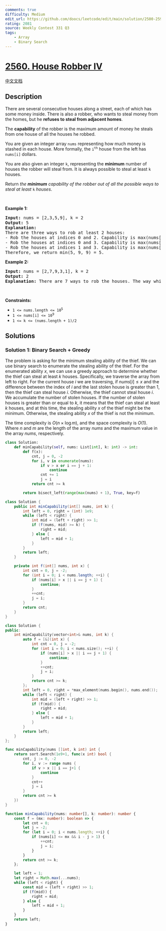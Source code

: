 ```yaml
---
comments: true
difficulty: Medium
edit_url: https://github.com/doocs/leetcode/edit/main/solution/2500-2599/2560.House%20Robber%20IV/README_EN.md
rating: 2081
source: Weekly Contest 331 Q3
tags:
    - Array
    - Binary Search
---
```


<!-- problem:start -->

# [2560. House Robber IV](https://leetcode.com/problems/house-robber-iv)

[中文文档](/solution/2500-2599/2560.House%20Robber%20IV/README.md)

## Description

<!-- description:start -->

<p>There are several consecutive houses along a street, each of which has some money inside. There is also a robber, who wants to steal money from the homes, but he <strong>refuses to steal from adjacent homes</strong>.</p>

<p>The <strong>capability</strong> of the robber is the maximum amount of money he steals from one house of all the houses he robbed.</p>

<p>You are given an integer array <code>nums</code> representing how much money is stashed in each house. More formally, the <code>i<sup>th</sup></code> house from the left has <code>nums[i]</code> dollars.</p>

<p>You are also given an integer <code>k</code>, representing the <strong>minimum</strong> number of houses the robber will steal from. It is always possible to steal at least <code>k</code> houses.</p>

<p>Return <em>the <strong>minimum</strong> capability of the robber out of all the possible ways to steal at least </em><code>k</code><em> houses</em>.</p>

<p>&nbsp;</p>
<p><strong class="example">Example 1:</strong></p>

<pre>
<strong>Input:</strong> nums = [2,3,5,9], k = 2
<strong>Output:</strong> 5
<strong>Explanation:</strong> 
There are three ways to rob at least 2 houses:
- Rob the houses at indices 0 and 2. Capability is max(nums[0], nums[2]) = 5.
- Rob the houses at indices 0 and 3. Capability is max(nums[0], nums[3]) = 9.
- Rob the houses at indices 1 and 3. Capability is max(nums[1], nums[3]) = 9.
Therefore, we return min(5, 9, 9) = 5.
</pre>

<p><strong class="example">Example 2:</strong></p>

<pre>
<strong>Input:</strong> nums = [2,7,9,3,1], k = 2
<strong>Output:</strong> 2
<strong>Explanation:</strong> There are 7 ways to rob the houses. The way which leads to minimum capability is to rob the house at index 0 and 4. Return max(nums[0], nums[4]) = 2.
</pre>

<p>&nbsp;</p>
<p><strong>Constraints:</strong></p>

<ul>
	<li><code>1 &lt;= nums.length &lt;= 10<sup>5</sup></code></li>
	<li><code>1 &lt;= nums[i] &lt;= 10<sup>9</sup></code></li>
	<li><code>1 &lt;= k &lt;= (nums.length + 1)/2</code></li>
</ul>

<!-- description:end -->

## Solutions

<!-- solution:start -->

### Solution 1: Binary Search + Greedy

The problem is asking for the minimum stealing ability of the thief. We can use binary search to enumerate the stealing ability of the thief. For the enumerated ability $x$, we can use a greedy approach to determine whether the thief can steal at least $k$ houses. Specifically, we traverse the array from left to right. For the current house $i$ we are traversing, if $nums[i] \leq x$ and the difference between the index of $i$ and the last stolen house is greater than $1$, then the thief can steal house $i$. Otherwise, the thief cannot steal house $i$. We accumulate the number of stolen houses. If the number of stolen houses is greater than or equal to $k$, it means that the thief can steal at least $k$ houses, and at this time, the stealing ability $x$ of the thief might be the minimum. Otherwise, the stealing ability $x$ of the thief is not the minimum.

The time complexity is $O(n \times \log m)$, and the space complexity is $O(1)$. Where $n$ and $m$ are the length of the array $nums$ and the maximum value in the array $nums$, respectively.

<!-- tabs:start -->

```python
class Solution:
    def minCapability(self, nums: List[int], k: int) -> int:
        def f(x):
            cnt, j = 0, -2
            for i, v in enumerate(nums):
                if v > x or i == j + 1:
                    continue
                cnt += 1
                j = i
            return cnt >= k

        return bisect_left(range(max(nums) + 1), True, key=f)
```

```java
class Solution {
    public int minCapability(int[] nums, int k) {
        int left = 0, right = (int) 1e9;
        while (left < right) {
            int mid = (left + right) >> 1;
            if (f(nums, mid) >= k) {
                right = mid;
            } else {
                left = mid + 1;
            }
        }
        return left;
    }

    private int f(int[] nums, int x) {
        int cnt = 0, j = -2;
        for (int i = 0; i < nums.length; ++i) {
            if (nums[i] > x || i == j + 1) {
                continue;
            }
            ++cnt;
            j = i;
        }
        return cnt;
    }
}
```

```cpp
class Solution {
public:
    int minCapability(vector<int>& nums, int k) {
        auto f = [&](int x) {
            int cnt = 0, j = -2;
            for (int i = 0; i < nums.size(); ++i) {
                if (nums[i] > x || i == j + 1) {
                    continue;
                }
                ++cnt;
                j = i;
            }
            return cnt >= k;
        };
        int left = 0, right = *max_element(nums.begin(), nums.end());
        while (left < right) {
            int mid = (left + right) >> 1;
            if (f(mid)) {
                right = mid;
            } else {
                left = mid + 1;
            }
        }
        return left;
    }
};
```

```go
func minCapability(nums []int, k int) int {
	return sort.Search(1e9+1, func(x int) bool {
		cnt, j := 0, -2
		for i, v := range nums {
			if v > x || i == j+1 {
				continue
			}
			cnt++
			j = i
		}
		return cnt >= k
	})
}
```

```ts
function minCapability(nums: number[], k: number): number {
    const f = (mx: number): boolean => {
        let cnt = 0;
        let j = -2;
        for (let i = 0; i < nums.length; ++i) {
            if (nums[i] <= mx && i - j > 1) {
                ++cnt;
                j = i;
            }
        }
        return cnt >= k;
    };

    let left = 1;
    let right = Math.max(...nums);
    while (left < right) {
        const mid = (left + right) >> 1;
        if (f(mid)) {
            right = mid;
        } else {
            left = mid + 1;
        }
    }
    return left;
}
```

<!-- tabs:end -->

<!-- solution:end -->

<!-- problem:end -->
